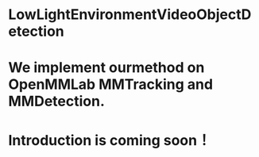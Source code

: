 # LowLightEnvironmentVideoObjectDetection
# We   implement   ourmethod  on  OpenMMLab  MMTracking and MMDetection.
# Introduction is coming soon！
